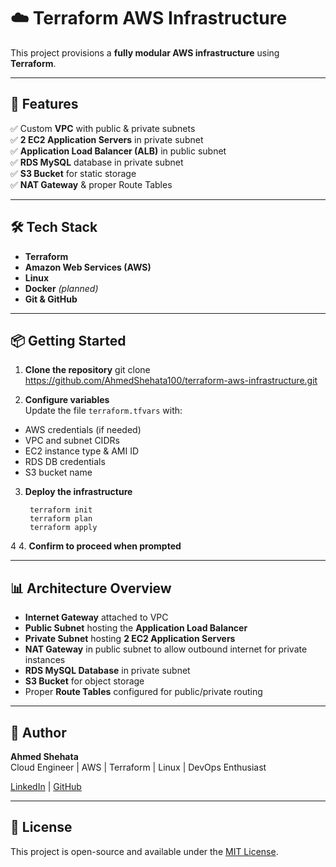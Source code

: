 # ☁️ Terraform AWS Infrastructure

This project provisions a **fully modular AWS infrastructure** using **Terraform**.

---

## 🚀 Features

✅ Custom **VPC** with public & private subnets  
✅ **2 EC2 Application Servers** in private subnet  
✅ **Application Load Balancer (ALB)** in public subnet  
✅ **RDS MySQL** database in private subnet  
✅ **S3 Bucket** for static storage  
✅ **NAT Gateway** & proper Route Tables  

---

## 🛠️ Tech Stack

- **Terraform**
- **Amazon Web Services (AWS)**
- **Linux**
- **Docker** *(planned)*
- **Git & GitHub**

---

## 📦 Getting Started

1. **Clone the repository**
git clone https://github.com/AhmedShehata100/terraform-aws-infrastructure.git



2. **Configure variables**  
Update the file `terraform.tfvars` with:
- AWS credentials (if needed)
- VPC and subnet CIDRs
- EC2 instance type & AMI ID
- RDS DB credentials
- S3 bucket name

3. **Deploy the infrastructure**

        terraform init 
        terraform plan 
        terraform apply 

4
4. **Confirm to proceed when prompted**

---

## 📊 Architecture Overview

- **Internet Gateway** attached to VPC  
- **Public Subnet** hosting the **Application Load Balancer**  
- **Private Subnet** hosting **2 EC2 Application Servers**  
- **NAT Gateway** in public subnet to allow outbound internet for private instances  
- **RDS MySQL Database** in private subnet  
- **S3 Bucket** for object storage  
- Proper **Route Tables** configured for public/private routing

---

## 📌 Author

**Ahmed Shehata**  
Cloud Engineer | AWS | Terraform | Linux | DevOps Enthusiast

[LinkedIn](https://www.linkedin.com/in/ahmed-shehata10/) | [GitHub](https://github.com/AhmedShehata100)

---

## 📜 License

This project is open-source and available under the [MIT License](LICENSE).
